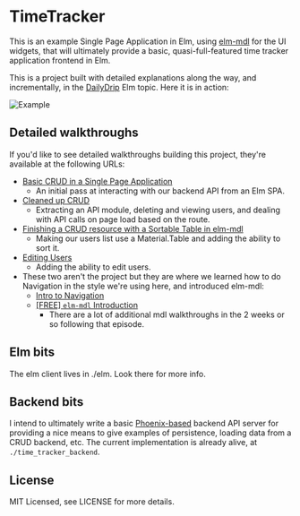 # TimeTracker

This is an example Single Page Application in Elm, using
[elm-mdl](https://debois.github.io/elm-mdl/) for the UI widgets, that will
ultimately provide a basic, quasi-full-featured time tracker application
frontend in Elm.

This is a project built with detailed explanations along the way, and
incrementally, in the [DailyDrip](http://dailydrip.com) Elm topic.  Here it is
in action:

![Example](https://raw.github.com/knewter/time-tracker/master/resources/TimeTrackerWalkthrough.gif)

## Detailed walkthroughs

If you'd like to see detailed walkthroughs building this project, they're
available at the following URLs:

- [Basic CRUD in a Single Page Application](https://www.dailydrip.com/topics/elm/drips/basic-crud-in-a-single-page-application)
  - An initial pass at interacting with our backend API from an Elm SPA.
- [Cleaned up CRUD](https://www.dailydrip.com/topics/elm/drips/cleaned-up-crud)
  - Extracting an API module, deleting and viewing users, and dealing with API
    calls on page load based on the route.
- [Finishing a CRUD resource with a Sortable Table in elm-mdl](https://www.dailydrip.com/topics/elm/drips/finishing-a-crud-resource-with-a-sortable-table-in-elm-mdl)
  - Making our users list use a Material.Table and adding the ability to sort
    it.
- [Editing Users](https://www.dailydrip.com/topics/elm/drips/editing-users-and-a-week-of-refactoring)
  - Adding the ability to edit users.
- These two aren't the project but they are where we learned how to do
  Navigation in the style we're using here, and introduced elm-mdl:
  - [Intro to Navigation](https://www.dailydrip.com/topics/elm/drips/content-catalog-part-1-initial-setup)
  - [\[FREE\] `elm-mdl` Introduction](https://www.dailydrip.com/topics/elm/drips/elm-mdl-introduction)
    - There are a lot of additional mdl walkthroughs in the 2 weeks or so
      following that episode.

## Elm bits

The elm client lives in ./elm.  Look there for more info.

## Backend bits

I intend to ultimately write a basic
[Phoenix-based](http://phoenixframework.org) backend API server for providing a
nice means to give examples of persistence, loading data from a CRUD backend,
etc.  The current implementation is already alive, at `./time_tracker_backend`.

## License

MIT Licensed, see LICENSE for more details.
